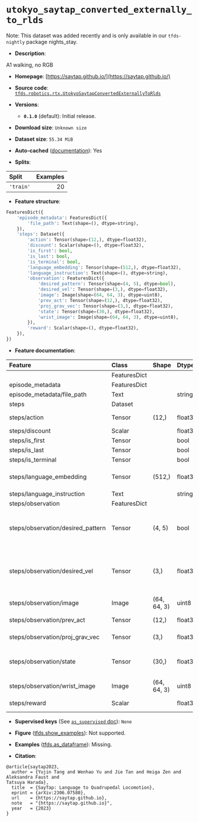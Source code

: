 <div itemscope itemtype="http://schema.org/Dataset">
  <div itemscope itemprop="includedInDataCatalog" itemtype="http://schema.org/DataCatalog">
    <meta itemprop="name" content="TensorFlow Datasets" />
  </div>
  <meta itemprop="name" content="utokyo_saytap_converted_externally_to_rlds" />
  <meta itemprop="description" content="A1 walking, no RGB&#10;&#10;To use this dataset:&#10;&#10;```python&#10;import tensorflow_datasets as tfds&#10;&#10;ds = tfds.load(&#x27;utokyo_saytap_converted_externally_to_rlds&#x27;, split=&#x27;train&#x27;)&#10;for ex in ds.take(4):&#10;  print(ex)&#10;```&#10;&#10;See [the guide](https://www.tensorflow.org/datasets/overview) for more&#10;informations on [tensorflow_datasets](https://www.tensorflow.org/datasets).&#10;&#10;" />
  <meta itemprop="url" content="https://www.tensorflow.org/datasets/catalog/utokyo_saytap_converted_externally_to_rlds" />
  <meta itemprop="sameAs" content="https://saytap.github.io/" />
  <meta itemprop="citation" content="@article{saytap2023,&#10;  author = {Yujin Tang and Wenhao Yu and Jie Tan and Heiga Zen and Aleksandra Faust and&#10;Tatsuya Harada},&#10;  title  = {SayTap: Language to Quadrupedal Locomotion},&#10;  eprint = {arXiv:2306.07580},&#10;  url    = {https://saytap.github.io},&#10;  note   = &quot;{https://saytap.github.io}&quot;,&#10;  year   = {2023}&#10;}" />
</div>

# `utokyo_saytap_converted_externally_to_rlds`


Note: This dataset was added recently and is only available in our
`tfds-nightly` package
<span class="material-icons" title="Available only in the tfds-nightly package">nights_stay</span>.

*   **Description**:

A1 walking, no RGB

*   **Homepage**: [https://saytap.github.io/](https://saytap.github.io/)

*   **Source code**:
    [`tfds.robotics.rtx.UtokyoSaytapConvertedExternallyToRlds`](https://github.com/tensorflow/datasets/tree/master/tensorflow_datasets/robotics/rtx/rtx.py)

*   **Versions**:

    *   **`0.1.0`** (default): Initial release.

*   **Download size**: `Unknown size`

*   **Dataset size**: `55.34 MiB`

*   **Auto-cached**
    ([documentation](https://www.tensorflow.org/datasets/performances#auto-caching)):
    Yes

*   **Splits**:

Split     | Examples
:-------- | -------:
`'train'` | 20

*   **Feature structure**:

```python
FeaturesDict({
    'episode_metadata': FeaturesDict({
        'file_path': Text(shape=(), dtype=string),
    }),
    'steps': Dataset({
        'action': Tensor(shape=(12,), dtype=float32),
        'discount': Scalar(shape=(), dtype=float32),
        'is_first': bool,
        'is_last': bool,
        'is_terminal': bool,
        'language_embedding': Tensor(shape=(512,), dtype=float32),
        'language_instruction': Text(shape=(), dtype=string),
        'observation': FeaturesDict({
            'desired_pattern': Tensor(shape=(4, 5), dtype=bool),
            'desired_vel': Tensor(shape=(3,), dtype=float32),
            'image': Image(shape=(64, 64, 3), dtype=uint8),
            'prev_act': Tensor(shape=(12,), dtype=float32),
            'proj_grav_vec': Tensor(shape=(3,), dtype=float32),
            'state': Tensor(shape=(30,), dtype=float32),
            'wrist_image': Image(shape=(64, 64, 3), dtype=uint8),
        }),
        'reward': Scalar(shape=(), dtype=float32),
    }),
})
```

*   **Feature documentation**:

Feature                           | Class        | Shape       | Dtype   | Description
:-------------------------------- | :----------- | :---------- | :------ | :----------
                                  | FeaturesDict |             |         |
episode_metadata                  | FeaturesDict |             |         |
episode_metadata/file_path        | Text         |             | string  | Path to the original data file.
steps                             | Dataset      |             |         |
steps/action                      | Tensor       | (12,)       | float32 | Robot action, consists of [12x joint positios].
steps/discount                    | Scalar       |             | float32 | Discount if provided, default to 1.
steps/is_first                    | Tensor       |             | bool    |
steps/is_last                     | Tensor       |             | bool    |
steps/is_terminal                 | Tensor       |             | bool    |
steps/language_embedding          | Tensor       | (512,)      | float32 | Kona language embedding. See https://tfhub.dev/google/universal-sentence-encoder-large/5
steps/language_instruction        | Text         |             | string  | Language Instruction.
steps/observation                 | FeaturesDict |             |         |
steps/observation/desired_pattern | Tensor       | (4, 5)      | bool    | Desired foot contact pattern for the 4 legs, the 4 rows are for the front right, front left, rear right and rear left legs, the pattern length is 5 (=0.1s).
steps/observation/desired_vel     | Tensor       | (3,)        | float32 | Desired velocites. The first 2 are linear velocities along and perpendicular to the heading direction, the 3rd is the desired angular velocity about the yaw axis.
steps/observation/image           | Image        | (64, 64, 3) | uint8   | Dummy camera RGB observation.
steps/observation/prev_act        | Tensor       | (12,)       | float32 | Actions applied in the previous step.
steps/observation/proj_grav_vec   | Tensor       | (3,)        | float32 | The gravity vector [0, 0, -1] in the robot base frame.
steps/observation/state           | Tensor       | (30,)       | float32 | Robot state, consists of [3x robot base linear velocity, 3x base angular vel, 12x joint position, 12x joint velocity].
steps/observation/wrist_image     | Image        | (64, 64, 3) | uint8   | Dummy wrist camera RGB observation.
steps/reward                      | Scalar       |             | float32 | Reward if provided, 1 on final step for demos.

*   **Supervised keys** (See
    [`as_supervised` doc](https://www.tensorflow.org/datasets/api_docs/python/tfds/load#args)):
    `None`

*   **Figure**
    ([tfds.show_examples](https://www.tensorflow.org/datasets/api_docs/python/tfds/visualization/show_examples)):
    Not supported.

*   **Examples**
    ([tfds.as_dataframe](https://www.tensorflow.org/datasets/api_docs/python/tfds/as_dataframe)):
    Missing.

*   **Citation**:

```
@article{saytap2023,
  author = {Yujin Tang and Wenhao Yu and Jie Tan and Heiga Zen and Aleksandra Faust and
Tatsuya Harada},
  title  = {SayTap: Language to Quadrupedal Locomotion},
  eprint = {arXiv:2306.07580},
  url    = {https://saytap.github.io},
  note   = "{https://saytap.github.io}",
  year   = {2023}
}
```

